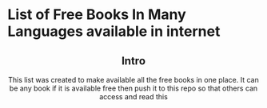 # List of Free Books In Many Languages available in internet

<div align="center" markdown="1">

## Intro

This list was created to make available all the free books in one place. It can be any book if it is available free then push it to this repo so that others can access and read this

<div align="center" markdown="1">


</div>


